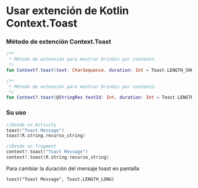 # Usar extención de Kotlin Context.Toast


### Método de extención Context.Toast
```kotlin
/**
 * Método de extensión para mostrar brindis por contexto.
 */
fun Context?.toast(text: CharSequence, duration: Int = Toast.LENGTH_SHORT) = this?.let { Toast.makeText(it, text, duration).show() }
 
/**
 * Método de extensión para mostrar brindis por contexto.
 */
fun Context?.toast(@StringRes textId: Int, duration: Int = Toast.LENGTH_SHORT) = this?.let { Toast.makeText(it, textId, duration).show() }
```

### Su uso
```kotlin
//Desde un Activity
toast("Toast Message")
toast(R.string.recurso_string)

//Desde un fragment
context?.toast("Toast Message")
context?.toast(R.string.recurso_string)
```

Para cambiar la duración del mensaje toast en pantalla
```
toast("Toast Message", Toast.LENGTH_LONG)
```
